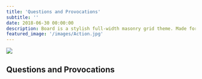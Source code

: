 ```yaml
---
title: 'Questions and Provocations'
subtitle: ''
date: 2018-06-30 00:00:00
description: Board is a stylish full-width masonry grid theme. Made for designers, artists, photographers and developers to show off their best work.
featured_image: '/images/Action.jpg'
---
```


![](/Lets-s-Act.github.io/images/Action.jpg)

## Questions and Provocations